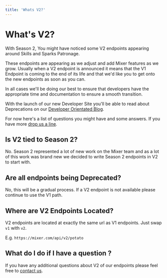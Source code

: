 ```yaml
---
title: 'Whats V2?'
---
```


# What's V2?

With Season 2, You might have noticed some V2 endpoints appearing around Skills and Sparks Patronage.

These endpoints are appearing as we adjust and add Mixer features as we grow. Usually when a V2 endpoint is announced it means that the V1 Endpoint is coming to the end of its life and that we'd like you to get onto the new endpoints as soon as you can.

In all cases we'll be doing our best to ensure that developers have the appropriate time and documentation to ensure a smooth transition.

With the launch of our new Developer Site you'll be able to read about Deprecations on our [Developer Orientated Blog](/content/blog).

For now here's a list of questions you might have and some answers. If you have more [drop us a line](mailto:mixerdevinfo@microsoft.com).

## Is V2 tied to Season 2?

No. Season 2 represented a lot of new work on the Mixer team and as a lot of this work was brand new we decided to write Season 2 endpoints in V2 to start with.

## Are all endpoints being Deprecated?

No, this will be a gradual process. If a V2 endpoint is not available please continue to use the V1 path.

## Where are V2 Endpoints Located?

V2 endpoints are located at exactly the same url as V1 endpoints. Just swap `v1` with `v2`.

E.g. `https://mixer.com/api/v2/potato`

## What do I do if I have a question ?
If you have any additional questions about V2 of our endpoints please feel free to [contact us](mailto:mixerdevinfo@microsoft.com).
